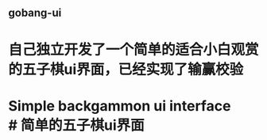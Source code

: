 ## gobang-ui
# 自己独立开发了一个简单的适合小白观赏的五子棋ui界面，已经实现了输赢校验

# Simple backgammon ui interface <br> # 简单的五子棋ui界面

